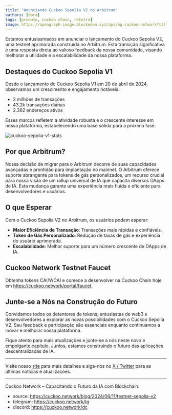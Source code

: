 ```yaml
---
title: "Anunciando Cuckoo Sepolia V2 no Arbitrum"
authors: [dora]
tags: [produto, cuckoo chain, roteiro]
image: https://opengraph-image.blockeden.xyz/api/og-cuckoo-network?title=Anunciando Cuckoo Sepolia V2 no Arbitrum
---
```

Estamos entusiasmados em anunciar o lançamento do Cuckoo Sepolia V2, uma testnet aprimorada construída no Arbitrum. Esta transição significativa é uma resposta direta ao valioso feedback da nossa comunidade, visando melhorar a utilidade e a escalabilidade da nossa plataforma.

## Destaques do Cuckoo Sepolia V1

Desde o lançamento do Cuckoo Sepolia V1 em 20 de abril de 2024, observamos um crescimento e engajamento notáveis:
- 2 milhões de transações
- 43,2k transações diárias
- 2.362 endereços ativos

Esses marcos refletem a atividade robusta e o crescente interesse em nossa plataforma, estabelecendo uma base sólida para a próxima fase.

![cuckoo-sepolia-v1-stats](https://cuckoo-network.b-cdn.net/cuckoo-sepolia-v1-stats.webp "estatísticas do cuckoo sepolia v1")

## Por que Arbitrum?

Nossa decisão de migrar para o Arbitrum decorre de suas capacidades avançadas e prontidão para implantação no mainnet. O Arbitrum oferece suporte abrangente para tokens de gás personalizados, um recurso crucial para nossa visão de um rollup universal de IA que capacita diversos DApps de IA. Esta mudança garante uma experiência mais fluida e eficiente para desenvolvedores e usuários.

## O que Esperar

Com o Cuckoo Sepolia V2 no Arbitrum, os usuários podem esperar:
- **Maior Eficiência de Transação**: Transações mais rápidas e confiáveis.
- **Token de Gás Personalizado**: Redução de taxas de gás e experiência do usuário aprimorada.
- **Escalabilidade**: Melhor suporte para um número crescente de DApps de IA.

## Cuckoo Network Testnet Faucet

Obtenha tokens CAI/WCAI e comece a desenvolver na Cuckoo Chain hoje em https://cuckoo.network/portal/faucet.

## Junte-se a Nós na Construção do Futuro

Convidamos todos os detentores de tokens, entusiastas de web3 e desenvolvedores a explorar as novas possibilidades com o Cuckoo Sepolia V2. Seu feedback e participação são essenciais enquanto continuamos a inovar e melhorar nossa plataforma.

Fique atento para mais atualizações e junte-se a nós neste novo e empolgante capítulo. Juntos, estamos construindo o futuro das aplicações descentralizadas de IA.

---

Visite nosso [site](https://cuckoo.network) para mais detalhes e siga-nos no [X / Twitter](https://cuckoo.network/x) para as últimas notícias e atualizações.

---

Cuckoo Network – Capacitando o Futuro da IA com Blockchain.

- source: https://cuckoo.network/blog/2024/06/11/testnet-sepolia-v2
- telegram: https://cuckoo.network/tg
- discord: https://cuckoo.network/dc
